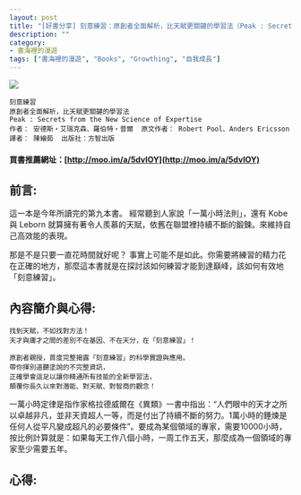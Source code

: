 ```yaml
---
layout: post
title: "[好書分享] 刻意練習：原創者全面解析，比天賦更關鍵的學習法（Peak : Secrets from the New Science of Expertise）"
description: ""
category: 
- 書海裡的漫遊
tags: ["書海裡的漫遊", "Books", "Growthing", "自我成長"]
---
```




<div><a href="http://moo.im/a/5dvIOY" title="刻意練習"><img src="https://cdn.readmoo.com/cover/a4/73a9icc_210x315.jpg?v=0"></a></div>

```
刻意練習
原創者全面解析，比天賦更關鍵的學習法
Peak : Secrets from the New Science of Expertise
作者： 安德斯‧艾瑞克森、羅伯特‧普爾  原文作者： Robert Pool、Anders Ericsson  譯者： 陳繪茹  出版社：方智出版
```

#### 買書推薦網址：[http://moo.im/a/5dvIOY](http://moo.im/a/5dvIOY)

## 前言:

這一本是今年所讀完的第九本書。 
經常聽到人家說「一萬小時法則」，還有 Kobe 與 Leborn 就算擁有著令人羨慕的天賦，依舊在聯盟裡持續不斷的鍛鍊。來維持自己高效能的表現。

那是不是只要一直花時間就好呢？ 事實上可能不是如此。你需要將練習的精力花在正確的地方，那麼這本書就是在探討該如何練習才能到達巔峰，該如何有效地「刻意練習」。





## 內容簡介與心得:

```
找到天賦，不如找對方法！
天才與庸才之間的差別不在基因、不在天分，在「刻意練習」！

原創者親授，首度完整揭露「刻意練習」的科學實證與應用。
帶你揮別道聽塗說的不完整資訊，
正確學會這足以讓你精通所有技能的全新學習法，
顛覆你長久以來對潛能、對天賦、對智商的觀念！
```
一萬小時定律是指作家格拉德威爾在《異類》一書中指出：“人們眼中的天才之所以卓越非凡，並非天資超人一等，而是付出了持續不斷的努力。1萬小時的錘煉是任何人從平凡變成超凡的必要條件”。要成為某個領域的專家，需要10000小時，按比例計算就是：如果每天工作八個小時，一周工作五天，那麼成為一個領域的專家至少需要五年。




## 心得:

